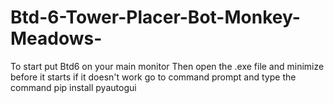 # Btd-6-Tower-Placer-Bot-Monkey-Meadows-
To start put Btd6 on your main monitor
Then open the .exe file and minimize before it starts
if it doesn't work go to command prompt and type the command
pip install pyautogui
